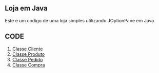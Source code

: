 ## Loja em Java 

Este e um codigo de uma loja simples utilizando JOptionPane em Java

## CODE

1. [Classe Cliente](/src/Cliente.java/)
2. [Classe Produto](/src/Produto.java/)
3. [Classe Pedido](/src/Pedido.java/)
4. [Classe Compra](/src/Compra.java/)

